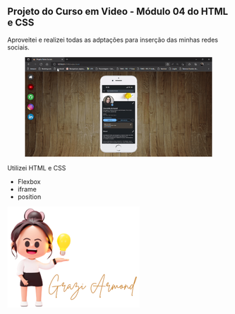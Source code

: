 
## Projeto do Curso em Video - Módulo 04 do HTML e CSS

<p> Aproveitei e realizei todas as adptações para inserção das minhas redes sociais. </p>

<figure>
    <img src="video.gif">
</figure>

Utilizei HTML e CSS
- Flexbox
- iframe
- position

<img src="https://github.com/Grazys/projeto-cordel/blob/main/image/logo-grazi-gitHub.png?raw=true">
